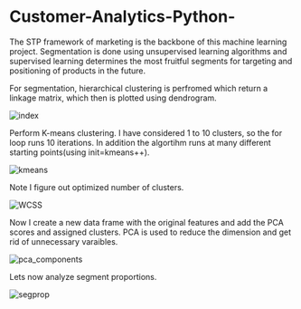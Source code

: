 # Customer-Analytics-Python-
The STP framework of marketing is the backbone of this machine learning project. Segmentation is done using unsupervised learning algorithms and supervised learning determines the most fruitful segments for targeting and positioning of products in the future.

For segmentation, hierarchical clustering is perfromed which return a linkage matrix, which then is plotted using dendrogram.

![index](https://user-images.githubusercontent.com/26453844/115722519-849a6700-a398-11eb-8fdf-063c9e38f232.png)


Perform K-means clustering. I have considered 1 to 10 clusters, so the for loop runs 10 iterations.
 In addition the algortihm runs at many different starting points(using init=kmeans++).
 
![kmeans](https://user-images.githubusercontent.com/26453844/115722527-86642a80-a398-11eb-9ec8-d0472e4280cf.png)



Note I figure out optimized number of clusters.

![WCSS](https://user-images.githubusercontent.com/26453844/115724184-29697400-a39a-11eb-9158-db9f0a3c803e.png)

Now I create a new data frame with the original features and add the PCA scores and assigned clusters. PCA is used to reduce the dimension and get rid of unnecessary varaibles.

![pca_components](https://user-images.githubusercontent.com/26453844/115722535-882dee00-a398-11eb-9dc4-3867deec636a.png)

Lets now analyze segment proportions.

![segprop](https://user-images.githubusercontent.com/26453844/115765190-e28e7500-a3bf-11eb-80de-aa7f209b139b.png)

